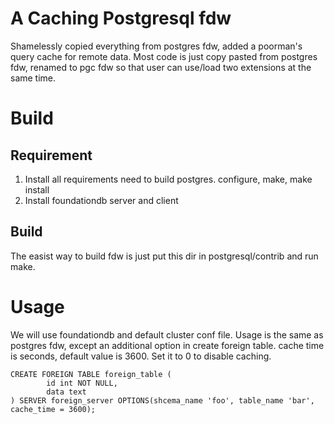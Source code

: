 A Caching Postgresql fdw
========================

Shamelessly copied everything from postgres fdw, added a poorman's query
cache for remote data. Most code is just copy pasted from postgres fdw, renamed 
to pgc fdw so that user can use/load two extensions at the same time.

Build
========================

Requirement
-----------
1. Install all requirements need to build postgres.   configure, make, make install
2. Install foundationdb server and client

Build
-------
The easist way to build fdw is just put this dir in postgresql/contrib and
run make.

Usage
========================

We will use foundationdb and default cluster conf file.   Usage is the same as postgres 
fdw, except an additional option in create foreign table. cache time is seconds, default 
value is 3600.    Set it to 0 to disable caching.

```
CREATE FOREIGN TABLE foreign_table (
		id int NOT NULL,
		data text
) SERVER foreign_server OPTIONS(shcema_name 'foo', table_name 'bar', cache_time = 3600);
```


